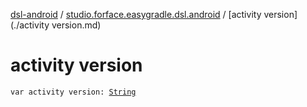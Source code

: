 [dsl-android](../index.md) / [studio.forface.easygradle.dsl.android](index.md) / [activity version](./activity version.md)

# activity version

`var activity version: `[`String`](https://kotlinlang.org/api/latest/jvm/stdlib/kotlin/-string/index.html)